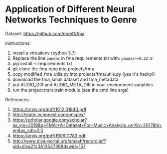 Application of Different Neural Networks Techniques to Genre
=====================================================================

Dataset:
https://github.com/mdeff/fma

Instructions:

1. install a virtualenv (python 3.7)
2. Replace the line `pandas` in fma requirements.txt with: `pandas~=0.22.0`
3. pip install -r requirements.txt
4. git clone the fma repo into projects/fma
5. copy modified_fma_utils.py into projects/fma/utils.py (yes it's hacky!)
6. download the fma_small dataset and fma_metadata
7. put AUDIO_DIR and AUDIO_META_DIR in your environment variables
8. run the project.train.train module (see the cmd line args)

References:
1. https://arxiv.org/pdf/1612.01840.pdf  
2. http://static.echonest.com/enspex/
3. https://scholar.google.com/scholar?as_ylo=2019&q=FMA:+A+Dataset+For+Music+Analysis.+arXiv+2017&hl=en&as_sdt=0,5
4. https://arxiv.org/pdf/1906.11783.pdf
5. http://www.diva-portal.org/smash/record.jsf?pid=diva2%3A1354738&dswid=157

